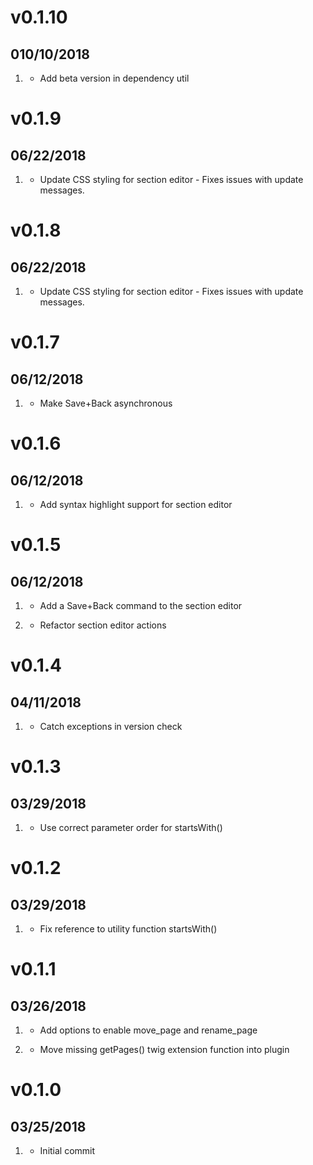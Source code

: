 # v0.1.10
##  010/10/2018

1. [](#bugfix)
    * Add beta version in dependency util
    
# v0.1.9
##  06/22/2018

1. [](#bugfix)
    * Update CSS styling for section editor - Fixes issues with update messages.
# v0.1.8

##  06/22/2018

1. [](#bugfix)
    * Update CSS styling for section editor - Fixes issues with update messages.

# v0.1.7
##  06/12/2018

1. [](#bugfix)
    * Make Save+Back asynchronous

# v0.1.6
##  06/12/2018

1. [](#new)
    * Add syntax highlight support for section editor
    
# v0.1.5
##  06/12/2018

1. [](#feature)
    * Add a Save+Back command to the section editor
    
2. [](#task)
    * Refactor section editor actions

# v0.1.4
##  04/11/2018

1. [](#bugfix)
    * Catch exceptions in version check 

# v0.1.3
##  03/29/2018

1. [](#bugfix)
    * Use correct parameter order for startsWith()

# v0.1.2
##  03/29/2018

1. [](#bugfix)
    * Fix reference to utility function startsWith()
    
# v0.1.1
##  03/26/2018

1. [](#new)
    * Add options to enable move_page and rename_page
    
2. [](#bugfix)
    * Move missing getPages() twig extension function into plugin    
    
# v0.1.0
##  03/25/2018

1. [](#new)
    * Initial commit
